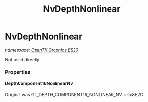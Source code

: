 ﻿---
title: NvDepthNonlinear
---

# NvDepthNonlinear
_namespace: [OpenTK.Graphics.ES20](N-OpenTK.Graphics.ES20.html)_

Not used directly.



### Properties

#### DepthComponent16NonlinearNv
Original was GL_DEPTH_COMPONENT16_NONLINEAR_NV = 0x8E2C

